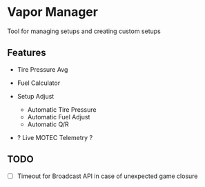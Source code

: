 # Vapor Manager

Tool for managing setups and creating custom setups

## Features
- Tire Pressure Avg
- Fuel Calculator
- Setup Adjust
  - Automatic Tire Pressure
  - Automatic Fuel Adjust
  - Automatic Q/R

- ? Live MOTEC Telemetry ?

## TODO
- [ ] Timeout for Broadcast API in case of unexpected game closure